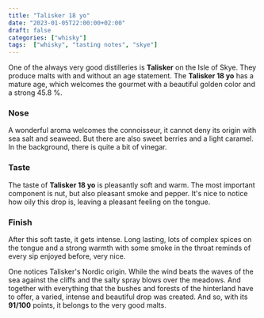 ```yaml
---
title: "Talisker 18 yo"
date: "2023-01-05T22:00:00+02:00"
draft: false
categories: ["whisky"]
tags:  ["whisky", "tasting notes", "skye"]
---
```


One of the always very good distilleries is **Talisker** on the Isle of Skye. They produce malts with and without an age statement. The **Talisker 18 yo** has a mature age, which welcomes the gourmet with a beautiful golden color and a strong 45.8 %.

### Nose

A wonderful aroma welcomes the connoisseur, it cannot deny its origin with sea salt and seaweed. But there are also sweet berries and a light caramel. In the background, there is quite a bit of vinegar.

### Taste

The taste of **Talisker 18 yo** is pleasantly soft and warm. The most important component is nut, but also pleasant smoke and pepper. It's nice to notice how oily this drop is, leaving a pleasant feeling on the tongue.

### Finish

After this soft taste, it gets intense. Long lasting, lots of complex spices on the tongue and a strong warmth with some smoke in the throat reminds of every sip enjoyed before, very nice.

One notices Talisker's Nordic origin. While the wind beats the waves of the sea against the cliffs and the salty spray blows over the meadows. And together with everything that the bushes and forests of the hinterland have to offer, a varied, intense and beautiful drop was created. And so, with its **91/100** points, it belongs to the very good malts.

